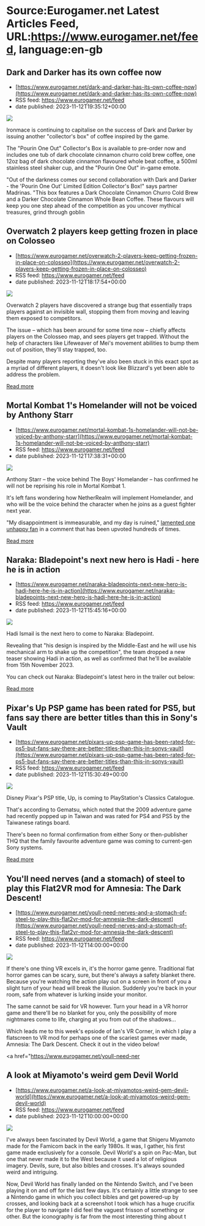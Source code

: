 # Source:Eurogamer.net Latest Articles Feed, URL:https://www.eurogamer.net/feed, language:en-gb

## Dark and Darker has its own coffee now
 - [https://www.eurogamer.net/dark-and-darker-has-its-own-coffee-now](https://www.eurogamer.net/dark-and-darker-has-its-own-coffee-now)
 - RSS feed: https://www.eurogamer.net/feed
 - date published: 2023-11-12T19:35:12+00:00

<img src="https://assetsio.reedpopcdn.com/Screenshot-2023-11-12-at-19.32.26.png?width=1920&amp;height=1920&amp;fit=bounds&amp;quality=80&amp;format=jpg&amp;auto=webp" /> <p>Ironmace is continuing to capitalise on the success of Dark and Darker by issuing another "collector's box" of coffee inspired by the game.
</p><p>The "Pourin One Out" Collector's Box is available to pre-order now and includes one tub of dark chocolate cinnamon churro cold brew coffee, one 12oz bag of dark chocolate cinnamon flavoured whole beat coffee, a 500ml stainless steel shaker cup, and the "Pourin One Out" in-game emote.  
</p><p>"Out of the darkness comes our second collaboration with Dark and Darker - the 'Pourin One Out' Limited Edition Collector's Box!" says partner Madrinas. "This box features a Dark Chocolate Cinnamon Churro Cold Brew and a Darker Chocolate Cinnamon Whole Bean Coffee. These flavours will keep you one step ahead of the competition as you uncover mythical treasures, grind through goblin

## Overwatch 2 players keep getting frozen in place on Colosseo
 - [https://www.eurogamer.net/overwatch-2-players-keep-getting-frozen-in-place-on-colosseo](https://www.eurogamer.net/overwatch-2-players-keep-getting-frozen-in-place-on-colosseo)
 - RSS feed: https://www.eurogamer.net/feed
 - date published: 2023-11-12T18:17:54+00:00

<img src="https://assetsio.reedpopcdn.com/overwatch-2_K8AphwT.jpg?width=1920&amp;height=1920&amp;fit=bounds&amp;quality=80&amp;format=jpg&amp;auto=webp" /> <p>Overwatch 2 players have discovered a strange bug that essentially traps players against an invisible wall, stopping them from moving and leaving them exposed to competitors.
</p><p>The issue &ndash; which has been around for some time now &ndash; chiefly affects players on the Colosseo map, and sees players get trapped. Without the help of characters like Lifeweaver of Mei's movement abilities to bump them out of position, they'll stay trapped, too.
</p><p>Despite many players reporting they've also been stuck in this exact spot as a myriad of different players, it doesn't look like Blizzard's yet been able to address the problem. 
</p> <p><a href="https://www.eurogamer.net/overwatch-2-players-keep-getting-frozen-in-place-on-colosseo">Read more</a></p>

## Mortal Kombat 1's Homelander will not be voiced by Anthony Starr
 - [https://www.eurogamer.net/mortal-kombat-1s-homelander-will-not-be-voiced-by-anthony-starr](https://www.eurogamer.net/mortal-kombat-1s-homelander-will-not-be-voiced-by-anthony-starr)
 - RSS feed: https://www.eurogamer.net/feed
 - date published: 2023-11-12T17:38:31+00:00

<img src="https://assetsio.reedpopcdn.com/MK1-DLC.jpg?width=1920&amp;height=1920&amp;fit=bounds&amp;quality=80&amp;format=jpg&amp;auto=webp" /> <p>Anthony Starr &ndash; the voice behind The Boys' Homelander &ndash; has confirmed he will not be reprising his role in Mortal Kombat 1.
</p><p>It's left fans wondering how NetherRealm will implement Homelander, and who will be the voice behind the character when he joins as a guest fighter next year.
</p><p>"My disappointment is immeasurable, and my day is ruined," <a href="https://www.reddit.com/r/MortalKombat/comments/17tavbx/comment/k8vq1l9/n">lamented one unhappy fan</a> in a comment that has been upvoted hundreds of times.
</p> <p><a href="https://www.eurogamer.net/mortal-kombat-1s-homelander-will-not-be-voiced-by-anthony-starr">Read more</a></p>

## Naraka: Bladepoint's next new hero is Hadi - here he is in action
 - [https://www.eurogamer.net/naraka-bladepoints-next-new-hero-is-hadi-here-he-is-in-action](https://www.eurogamer.net/naraka-bladepoints-next-new-hero-is-hadi-here-he-is-in-action)
 - RSS feed: https://www.eurogamer.net/feed
 - date published: 2023-11-12T15:45:16+00:00

<img src="https://assetsio.reedpopcdn.com/Screenshot-2023-11-12-at-15.42.13.png?width=1920&amp;height=1920&amp;fit=bounds&amp;quality=80&amp;format=jpg&amp;auto=webp" /> <p>Hadi Ismail is the next hero to come to Naraka: Bladepoint.
</p><p>Revealing that "his design is inspired by the Middle-East and he will use his mechanical arm to shake up the competition", the team dropped a new teaser showing Hadi in action, as well as confirmed that he'll be available from 15th November 2023.</p><p>You can check out Naraka: Bladepoint's latest hero in the trailer out below:</p> <p><a href="https://www.eurogamer.net/naraka-bladepoints-next-new-hero-is-hadi-here-he-is-in-action">Read more</a></p>

## Pixar's Up PSP game has been rated for PS5, but fans say there are better titles than this in Sony's Vault
 - [https://www.eurogamer.net/pixars-up-psp-game-has-been-rated-for-ps5-but-fans-say-there-are-better-titles-than-this-in-sonys-vault](https://www.eurogamer.net/pixars-up-psp-game-has-been-rated-for-ps5-but-fans-say-there-are-better-titles-than-this-in-sonys-vault)
 - RSS feed: https://www.eurogamer.net/feed
 - date published: 2023-11-12T15:30:49+00:00

<img src="https://assetsio.reedpopcdn.com/up-the-game.jpeg?width=1920&amp;height=1920&amp;fit=bounds&amp;quality=80&amp;format=jpg&amp;auto=webp" /> <p>Disney Pixar's PSP title, Up, is coming to PlayStation's Classics Catalogue.
</p><p>That's according to Gematsu, which noted that the 2009 adventure game had recently popped up in Taiwan and was rated for PS4 and PS5 by the Taiwanese ratings board.
</p><p>There's been no formal confirmation from either Sony or then-publisher THQ that the family favourite adventure game was coming to current-gen Sony systems.</p> <p><a href="https://www.eurogamer.net/pixars-up-psp-game-has-been-rated-for-ps5-but-fans-say-there-are-better-titles-than-this-in-sonys-vault">Read more</a></p>

## You'll need nerves (and a stomach) of steel to play this Flat2VR mod for Amnesia: The Dark Descent!
 - [https://www.eurogamer.net/youll-need-nerves-and-a-stomach-of-steel-to-play-this-flat2vr-mod-for-amnesia-the-dark-descent](https://www.eurogamer.net/youll-need-nerves-and-a-stomach-of-steel-to-play-this-flat2vr-mod-for-amnesia-the-dark-descent)
 - RSS feed: https://www.eurogamer.net/feed
 - date published: 2023-11-12T14:00:00+00:00

<img src="https://assetsio.reedpopcdn.com/b1_aRrfVDB.jpg?width=1920&amp;height=1920&amp;fit=bounds&amp;quality=80&amp;format=jpg&amp;auto=webp" /> <p>If there's one thing VR excels in, it's the horror game genre. Traditional flat horror games can be scary, sure, but there's always a safety blanket there. Because you're watching the action play out on a screen in front of you a slight turn of your head will break the illusion. Suddenly you're back in your room, safe from whatever is lurking inside your monitor.</p><p>The same cannot be said for VR however. Turn your head in a VR horror game and there'll be no blanket for you, only the possibility of more nightmares come to life, charging at you from out of the shadows...</p><p>Which leads me to this week's epsiode of Ian's VR Corner, in which I play a flatscreen to VR mod for perhaps one of the scariest games ever made, Amnesia: The Dark Descent. Check it out in the video below!</p> <p><a href="https://www.eurogamer.net/youll-need-ner

## A look at Miyamoto's weird gem Devil World
 - [https://www.eurogamer.net/a-look-at-miyamotos-weird-gem-devil-world](https://www.eurogamer.net/a-look-at-miyamotos-weird-gem-devil-world)
 - RSS feed: https://www.eurogamer.net/feed
 - date published: 2023-11-12T10:00:00+00:00

<img src="https://assetsio.reedpopcdn.com/2023110517055600_s.jpg?width=1920&amp;height=1920&amp;fit=bounds&amp;quality=80&amp;format=jpg&amp;auto=webp" /> <p>
I've always been fascinated by Devil World, a game that Shigeru Miyamoto made for the Famicom back in the early 1980s. It was, I gather, his first game made exclusively for a console. Devil World's a spin on Pac-Man, but one that never made it to the West because it used a lot of religious imagery. Devils, sure, but also bibles and crosses. It's always sounded weird and intriguing.
</p><p>
Now, Devil World has finally landed on the Nintendo Switch, and I've been playing it on and off for the last few days. It's certainly a little strange to see a Nintendo game in which you collect bibles and get powered-up by crosses, and looking back at a screenshot I took which has a huge crucifix for the player to navigate I did feel the vaguest frisson of something or other. But the iconography is far from the most interesting thing about t

